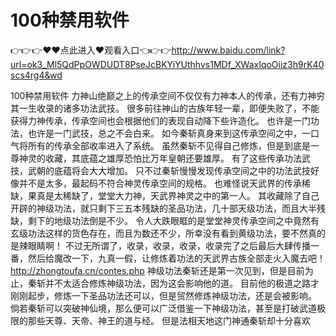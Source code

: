 # 100种禁用软件

👉👉👉♥♥点此进入♥观看入口👈👉👉http://www.baidu.com/link?url=ok3_Ml5QdPpOWDUDT8PseJcBKYiYUthhvs1MDf_XWaxIqoOiiz3h9rK40scs4rg4&wd

100种禁用软件
力神山绝巅之上的传承空间不仅仅有力神本人的传承，还有力神穷其一生收录的诸多功法武技。
    很多前往神山的古族年轻一辈，即便失败了，不能获得力神传承，传承空间也会根据他们的表现自动降下些许造化。
    也许是一门功法，也许是一门武技，总之不会白来。
    如今秦斩真身来到这传承空间之中，一口气将所有的传承全部收率进入了系统。
    虽然秦斩不见得自己修炼，但是到底是一尊神灵的收藏，其底蕴之雄厚恐怕比万年皇朝还要雄厚。
    有了这些传承功法武技，武朝的底蕴将会大大增加。
    只不过秦斩慢慢发现传承空间之中的功法武技好像并不是太多，最起码不符合神灵传承空间的规格。
    也难怪说天武界的传承稀缺，果真是太稀缺了，堂堂大力神，天武界神灵之中的第一人。
    其收藏除了自己开辟的神级功法，就只剩下三五本残缺的圣品功法，几十部天级功法，而且大半残缺，剩下的地级功法倒是不少。
    令人大跌眼眶的是堂堂神灵传承空间之中竟然有玄级功法这样的货色存在，而且为数还不少，所幸没有看到黄级功法，要不然真的是辣眼睛啊！
    不过无所谓了，收录，收录，收录，收录完了之后最后大肆传播一番，然后给魔改一下，九真一假，让修炼着功法的天武界古族全部走火入魔去吧！
    http://zhongtoufa.cn/contes.php
    神级功法秦斩还是第一次见到，但是目前为止，秦斩并不太适合修炼神级功法，因为这会影响他的道。
    目前他的极道之路才刚刚起步，修炼一下圣品功法还可以，但是贸然修炼神级功法，还是会被影响。
    倘若秦斩可以突破神仙境，那么便可以广泛借鉴一下神级功法，甚至是打破武道极限的那些天尊、天帝、神王的道与经。
    但是法相天地这门神通秦斩却十分喜欢
